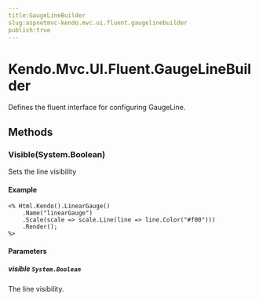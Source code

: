```yaml
---
title:GaugeLineBuilder
slug:aspnetmvc-kendo.mvc.ui.fluent.gaugelinebuilder
publish:true
---
```


# Kendo.Mvc.UI.Fluent.GaugeLineBuilder
Defines the fluent interface for configuring GaugeLine.



## Methods

### Visible(System.Boolean)
Sets the line visibility


#### Example

    <% Html.Kendo().LinearGauge()
        .Name("linearGauge")
        .Scale(scale => scale.Line(line => line.Color("#f00")))
        .Render();
    %>
        


#### Parameters

##### visible `System.Boolean`
The line visibility.





